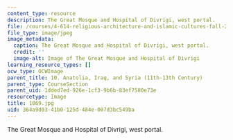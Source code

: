 ```yaml
---
content_type: resource
description: The Great Mosque and Hospital of Divrigi, west portal.
file: /courses/4-614-religious-architecture-and-islamic-cultures-fall-2002/364a9d0341b0125d484e007d3bc549ba_1069.jpg
file_type: image/jpeg
image_metadata:
  caption: The Great Mosque and Hospital of Divrigi, west portal.
  credit: ''
  image-alt: Image of The Great Mosque and Hospital of Divrigi
learning_resource_types: []
ocw_type: OCWImage
parent_title: 10. Anatolia, Iraq, and Syria (11th-13th Century)
parent_type: CourseSection
parent_uid: 1dded7ed-926e-1cf3-9b6b-83ef7580e73e
resourcetype: Image
title: 1069.jpg
uid: 364a9d03-41b0-125d-484e-007d3bc549ba
---
```

The Great Mosque and Hospital of Divrigi, west portal.


